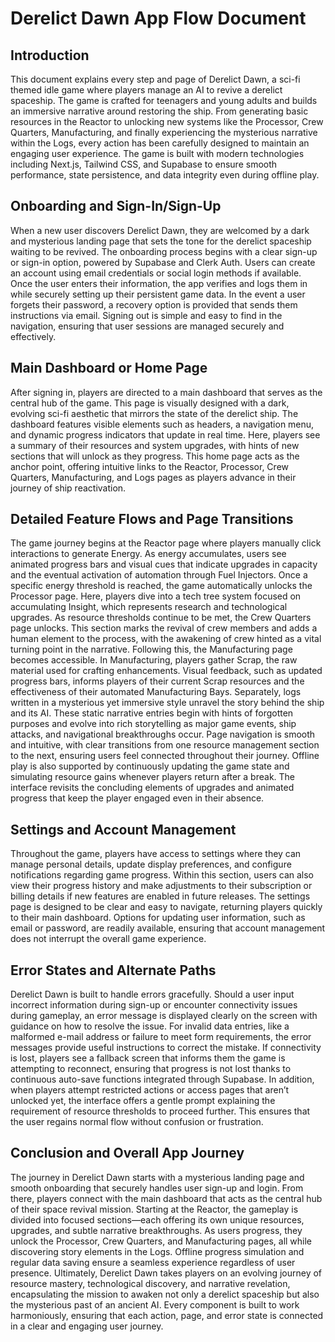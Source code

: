 # Derelict Dawn App Flow Document

## Introduction

This document explains every step and page of Derelict Dawn, a sci-fi themed idle game where players manage an AI to revive a derelict spaceship. The game is crafted for teenagers and young adults and builds an immersive narrative around restoring the ship. From generating basic resources in the Reactor to unlocking new systems like the Processor, Crew Quarters, Manufacturing, and finally experiencing the mysterious narrative within the Logs, every action has been carefully designed to maintain an engaging user experience. The game is built with modern technologies including Next.js, Tailwind CSS, and Supabase to ensure smooth performance, state persistence, and data integrity even during offline play.

## Onboarding and Sign-In/Sign-Up

When a new user discovers Derelict Dawn, they are welcomed by a dark and mysterious landing page that sets the tone for the derelict spaceship waiting to be revived. The onboarding process begins with a clear sign-up or sign-in option, powered by Supabase and Clerk Auth. Users can create an account using email credentials or social login methods if available. Once the user enters their information, the app verifies and logs them in while securely setting up their persistent game data. In the event a user forgets their password, a recovery option is provided that sends them instructions via email. Signing out is simple and easy to find in the navigation, ensuring that user sessions are managed securely and effectively.

## Main Dashboard or Home Page

After signing in, players are directed to a main dashboard that serves as the central hub of the game. This page is visually designed with a dark, evolving sci-fi aesthetic that mirrors the state of the derelict ship. The dashboard features visible elements such as headers, a navigation menu, and dynamic progress indicators that update in real time. Here, players see a summary of their resources and system upgrades, with hints of new sections that will unlock as they progress. This home page acts as the anchor point, offering intuitive links to the Reactor, Processor, Crew Quarters, Manufacturing, and Logs pages as players advance in their journey of ship reactivation.

## Detailed Feature Flows and Page Transitions

The game journey begins at the Reactor page where players manually click interactions to generate Energy. As energy accumulates, users see animated progress bars and visual cues that indicate upgrades in capacity and the eventual activation of automation through Fuel Injectors. Once a specific energy threshold is reached, the game automatically unlocks the Processor page. Here, players dive into a tech tree system focused on accumulating Insight, which represents research and technological upgrades. As resource thresholds continue to be met, the Crew Quarters page unlocks. This section marks the revival of crew members and adds a human element to the process, with the awakening of crew hinted as a vital turning point in the narrative. Following this, the Manufacturing page becomes accessible. In Manufacturing, players gather Scrap, the raw material used for crafting enhancements. Visual feedback, such as updated progress bars, informs players of their current Scrap resources and the effectiveness of their automated Manufacturing Bays. Separately, logs written in a mysterious yet immersive style unravel the story behind the ship and its AI. These static narrative entries begin with hints of forgotten purposes and evolve into rich storytelling as major game events, ship attacks, and navigational breakthroughs occur. Page navigation is smooth and intuitive, with clear transitions from one resource management section to the next, ensuring users feel connected throughout their journey. Offline play is also supported by continuously updating the game state and simulating resource gains whenever players return after a break. The interface revisits the concluding elements of upgrades and animated progress that keep the player engaged even in their absence.

## Settings and Account Management

Throughout the game, players have access to settings where they can manage personal details, update display preferences, and configure notifications regarding game progress. Within this section, users can also view their progress history and make adjustments to their subscription or billing details if new features are enabled in future releases. The settings page is designed to be clear and easy to navigate, returning players quickly to their main dashboard. Options for updating user information, such as email or password, are readily available, ensuring that account management does not interrupt the overall game experience.

## Error States and Alternate Paths

Derelict Dawn is built to handle errors gracefully. Should a user input incorrect information during sign-up or encounter connectivity issues during gameplay, an error message is displayed clearly on the screen with guidance on how to resolve the issue. For invalid data entries, like a malformed e-mail address or failure to meet form requirements, the error messages provide useful instructions to correct the mistake. If connectivity is lost, players see a fallback screen that informs them the game is attempting to reconnect, ensuring that progress is not lost thanks to continuous auto-save functions integrated through Supabase. In addition, when players attempt restricted actions or access pages that aren’t unlocked yet, the interface offers a gentle prompt explaining the requirement of resource thresholds to proceed further. This ensures that the user regains normal flow without confusion or frustration.

## Conclusion and Overall App Journey

The journey in Derelict Dawn starts with a mysterious landing page and smooth onboarding that securely handles user sign-up and login. From there, players connect with the main dashboard that acts as the central hub of their space revival mission. Starting at the Reactor, the gameplay is divided into focused sections—each offering its own unique resources, upgrades, and subtle narrative breakthroughs. As users progress, they unlock the Processor, Crew Quarters, and Manufacturing pages, all while discovering story elements in the Logs. Offline progress simulation and regular data saving ensure a seamless experience regardless of user presence. Ultimately, Derelict Dawn takes players on an evolving journey of resource mastery, technological discovery, and narrative revelation, encapsulating the mission to awaken not only a derelict spaceship but also the mysterious past of an ancient AI. Every component is built to work harmoniously, ensuring that each action, page, and error state is connected in a clear and engaging user journey.
